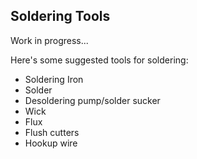## Soldering Tools

Work in progress...

Here's some suggested tools for soldering:

* Soldering Iron
* Solder
* Desoldering pump/solder sucker
* Wick
* Flux
* Flush cutters
* Hookup wire



